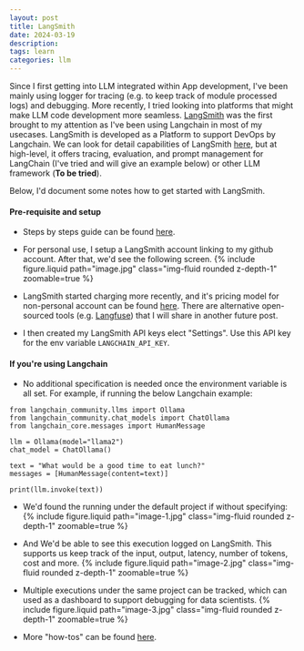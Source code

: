 ```yaml
---
layout: post
title: LangSmith
date: 2024-03-19
description: 
tags: learn
categories: llm
---
```

Since I first getting into LLM integrated within App development, I've been mainly using logger for tracing (e.g. to keep track of module processed logs) and debugging. More recently, I tried looking into platforms that might make LLM code development more seamless. [LangSmith](https://www.langchain.com/langsmith) was the first brought to my attention as I've been using Langchain in most of my usecases. LangSmith is developed as a Platform to support DevOps by Langchain. We can look for detail capabilities of LangSmith [here](https://docs.smith.langchain.com), but at high-level, it offers tracing,  evaluation, and prompt management for LangChain (I've tried and will give an example below) or other LLM framework (**To be tried**).

Below, I'd document some notes how to get started with LangSmith.



#### Pre-requisite and setup
- Steps by steps guide can be found [here](https://docs.smith.langchain.com/setup). 

- For personal use, I setup a LangSmith account linking to my github account. After that, we'd see the following screen.
  {% include figure.liquid path="image.jpg" class="img-fluid rounded z-depth-1" zoomable=true %}
  <!-- ![alt text](https://github.com/achchg/achchg.github.io/blob/master/_posts/image.png)  -->

- LangSmith started charging more recently, and it's pricing model for non-personal account can be found [here](https://docs.smith.langchain.com/pricing). There are alternative open-sourced tools (e.g. [Langfuse](https://langfuse.com)) that I will share in another future post.
  
- I then created my LangSmith API keys elect "Settings". Use this API key for the env variable `LANGCHAIN_API_KEY`.


#### If you're using Langchain
- No additional specification is needed once the environment variable is all set. For example, if running the below Langchain example: 

```{python}
from langchain_community.llms import Ollama
from langchain_community.chat_models import ChatOllama
from langchain_core.messages import HumanMessage

llm = Ollama(model="llama2")
chat_model = ChatOllama()

text = "What would be a good time to eat lunch?"
messages = [HumanMessage(content=text)]

print(llm.invoke(text))
```
- We'd found the running under the default project if without specifying: 
  {% include figure.liquid path="image-1.jpg" class="img-fluid rounded z-depth-1" zoomable=true %}
  <!-- ![alt text](https://github.com/achchg/achchg.github.io/blob/master/_posts/image-1.png) -->

- And We'd be able to see this execution logged on LangSmith. This supports us keep track of the input, output, latency, number of tokens, cost and more. 
  {% include figure.liquid path="image-2.jpg" class="img-fluid rounded z-depth-1" zoomable=true %}
  <!-- ![alt text](https://github.com/achchg/achchg.github.io/blob/master/_posts/image-2.png) -->

- Multiple executions under the same project can be tracked, which can used as a dashboard to support debugging for data scientists.
  {% include figure.liquid path="image-3.jpg" class="img-fluid rounded z-depth-1" zoomable=true %}
  <!-- ![alt text](https://github.com/achchg/achchg.github.io/blob/master/_posts/image-3.png) -->

- More "how-tos" can be found [here](https://docs.smith.langchain.com/tracing/faq).